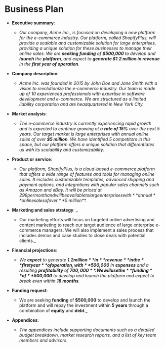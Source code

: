 # Business Plan

- **Executive summary**: 

    - _Our company, Acme Inc., is focused on developing a new platform for the e-commerce industry. Our platform, called ShopifyPlus, will provide a scalable and customizable solution for large enterprises, providing a unique solution for these businesses to manage their online sales. We are **seeking funding** of **$500,000** to develop and **launch** the **platform**, and expect to **generate $1.2 million in revenue** in the **first year of operation**._

- **Company description**: 

    - _Acme Inc. was founded in 2015 by John Doe and Jane Smith with a vision to revolutionize the e-commerce industry. Our team is made up of 10 experienced professionals with expertise in software development and e-commerce. We are structured as a limited liability corporation and are headquartered in New York City._

- **Market analysis**: 

    - _The e-commerce industry is currently experiencing rapid growth and is expected to continue growing at a **rate of 15%** over the next 5 years. Our target market is large enterprises with annual online sales of over **$5 million**. We have identified 5 competitors in this space, but our platform offers a unique solution that differentiates us with its scalability and customizability._

- **Product or service**: 

    - _Our platform, ShopifyPlus, is a cloud-based e-commerce platform that offers a wide range of features and tools for managing online sales. It includes customizable templates, advanced shipping and payment options, and integrations with popular sales channels such as Amazon and eBay. It will be priced at $299 per month and will be available to large enterprises with **annual** online sales of over **$5 million**._

- **Marketing and sales strategy**: _

    - Our marketing efforts will focus on targeted online advertising and content marketing to reach our target audience of large enterprise e-commerce managers. We will also implement a sales process that includes demos and case studies to close deals with potential clients._

- **Financial projections**: 

    - _We **expect** to generate **$1.2 million** in **revenue** in the **first year** of operation, with **$500,000** in **expenses** and a resulting **profitability** of **$700,000**. We will use the **funding** of **$500,000** to develop and launch the platform and expect to break even within **18 months**._

- **Funding request**: 

    - We are seeking **funding** of **$500,000** to develop and launch the platform and will repay the investment within **5 years** through a combination of **equity** and **debt**._

- **Appendices**: 

    - _The appendices include supporting documents such as a detailed budget breakdown, market research reports, and a list of key team members and advisors._
